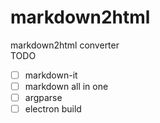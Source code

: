 # markdown2html
markdown2html converter   
TODO
- [ ] markdown-it
- [ ] markdown all in one
- [ ]  argparse
- [ ]  electron build